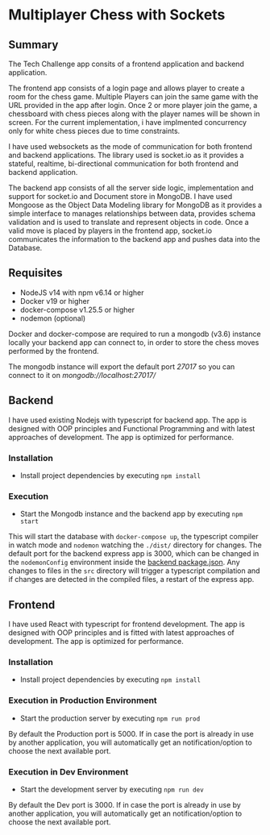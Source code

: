# Multiplayer Chess with Sockets

## Summary

The Tech Challenge app consits of a frontend application and backend application.

The frontend app consists of a login page and allows player to create a room for the chess game.
Multiple Players can join the same game with the URL provided in the app after login.
Once 2 or more player join the game, a chessboard with chess pieces along with the player names will be shown in screen. For the current implementation, i have implmented concurrency only for white chess pieces due to time constraints.

I have used websockets as the mode of communication for both frontend and backend applications. The library used is socket.io as it provides a stateful, realtime, bi-directional communication for both frontend and backend application.

The backend app consists of all the server side logic, implementation and support for socket.io and Document store in MongoDB. I have used Mongoose as the Object Data Modeling library for MongoDB as it provides a simple interface to manages relationships between data, provides schema validation and is used to translate and represent objects in code. Once a valid move is placed by players in the frontend app, socket.io communicates the information to the backend app and pushes data into the Database.

## Requisites

- NodeJS v14 with npm v6.14 or higher
- Docker v19 or higher
- docker-compose v1.25.5 or higher
- nodemon (optional)

Docker and docker-compose are required to run a mongodb (v3.6) instance locally your backend app can connect to, in order to store the chess moves performed by the frontend.

The mongodb instance will export the default port _27017_ so you can connect to it on _mongodb://localhost:27017/_

## Backend

I have used existing Nodejs with typescript for backend app. The app is designed with OOP principles and Functional Programming and with latest approaches of development. The app is optimized for performance.

### Installation

- Install project dependencies by executing `npm install`

### Execution

- Start the Mongodb instance and the backend app by executing `npm start`

This will start the database with `docker-compose up`, the typescript compiler in watch mode and `nodemon` watching the `./dist/` directory for changes. The default port for the backend express app is 3000, which can be changed in the `nodemonConfig` environment inside the [backend package.json](./backend/package.json). Any changes to files in the `src` directory will trigger a typescript compilation and if changes are detected in the compiled files, a restart of the express app.

## Frontend

I have used React with typescript for frontend development. The app is designed with OOP principles and is fitted with latest approaches of development. The app is optimized for performance.

### Installation

- Install project dependencies by executing `npm install`

### Execution in Production Environment

- Start the production server by executing `npm run prod`

By default the Production port is 5000. If in case the port is already in use by another application, you will automatically get an notification/option to choose the next available port.

### Execution in Dev Environment

- Start the development server by executing `npm run dev`

By default the Dev port is 3000. If in case the port is already in use by another application, you will automatically get an notification/option to choose the next available port.

